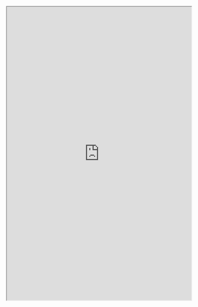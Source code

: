 <iframe
		height = 800
		width = 100%
		padding = 0 0
		margins = 0 0
		src="https://app.demiplane.com/nexus/pathfinder2e/sources/lost-omens-gods-and-magic/core-deities#Abadar"
		></iframe>
